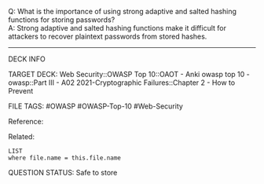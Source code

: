 Q: What is the importance of using strong adaptive and salted hashing functions for storing passwords?  
A: Strong adaptive and salted hashing functions make it difficult for attackers to recover plaintext passwords from stored hashes.
<!--ID: 1697070657896-->

---

DECK INFO

TARGET DECK: Web Security::OWASP Top 10::OAOT - Anki owasp top 10 - owasp::Part III - A02 2021-Cryptographic Failures::Chapter 2 - How to Prevent

FILE TAGS: #OWASP #OWASP-Top-10 #Web-Security

Reference:

Related:

```dataview
LIST
where file.name = this.file.name
```

QUESTION STATUS: Safe to store